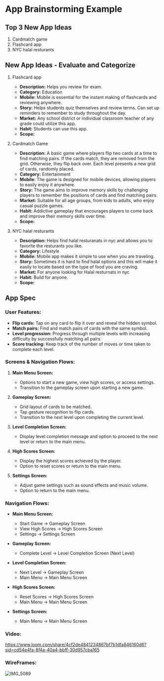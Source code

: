 # App Brainstorming Example

## Top 3 New App Ideas
1. Cardmatch game
2. Flashcard app
3. NYC halal resturants 

## New App Ideas - Evaluate and Categorize
1. Flashcard app
   - **Description:** Helps you review for exam.
   - **Category:** Education
   - **Mobile:** Mobile is essential for the instant making of flashcards and reviewing anywhere.
   - **Story:** Helps students quiz themselves and review terms. Can set up reminders to remember to study throughout the day.
   - **Market:** Any school district or individual classroom teacher of any grade could utilize this app. 
   - **Habit:** Students can use this app.
   - **Scope:** 

2. Cardmatch Game
    - **Description:** A basic game where players flip two cards at a time to find matching pairs. If the cards match, they are removed from the grid. Otherwise, they flip back over. Each level presents a new grid of cards, randomly placed.
    - **Category:** Entertainment
    - **Mobile:** The game is designed for mobile devices, allowing players to easily enjoy it anywhere.
    - **Story:** The game aims to improve memory skills by challenging players to remember the positions of cards and find matching pairs.
    - **Market:** Suitable for all age groups, from kids to adults, who enjoy casual puzzle games.
    - **Habit:** Addictive gameplay that encourages players to come back and improve their memory skills over time.
    - **Scope:** 

3. NYC halal resturants
   - **Description:** Helps find halal resturanats in nyc and allows you to favorite the resturants you like.
   - **Category:** Lifestyle
   - **Mobile:** Mobile app makes it simple to use when you are traveling.
   - **Story:** Sometimes it is hard to find halal options and this will make it easily to locate based on the type of food you are craving.
   - **Market:** For anyone looking for Halal resturnats in nyc
   - **Habit:** Build for anyone.
   - **Scope:** 

## App Spec

### User Features:
- **Flip cards:** Tap on any card to flip it over and reveal the hidden symbol.
- **Match pairs:** Find and match pairs of cards with the same symbol.
- **Level progression:** Progress through multiple levels with increasing difficulty by successfully matching all pairs.
- **Score tracking:** Keep track of the number of moves or time taken to complete each level.

### Screens & Navigation Flows:
1. **Main Menu Screen:**
   - Options to start a new game, view high scores, or access settings.
   - Transition to the gameplay screen upon starting a new game.

2. **Gameplay Screen:**
   - Grid layout of cards to be matched.
   - Tap gesture recognition to flip cards.
   - Transition to the next level upon completing the current level.

3. **Level Completion Screen:**
   - Display level completion message and option to proceed to the next level or return to the main menu.

4. **High Scores Screen:**
   - Display the highest scores achieved by the player.
   - Option to reset scores or return to the main menu.

5. **Settings Screen:**
   - Adjust game settings such as sound effects and music volume.
   - Option to return to the main menu.

### Navigation Flows:
- **Main Menu Screen:**
  - Start Game -> Gameplay Screen
  - View High Scores -> High Scores Screen
  - Settings -> Settings Screen

- **Gameplay Screen:**
  - Complete Level -> Level Completion Screen (Next Level)

- **Level Completion Screen:**
  - Next Level -> Gameplay Screen
  - Main Menu -> Main Menu Screen

- **High Scores Screen:**
  - Reset Scores -> High Scores Screen
  - Main Menu -> Main Menu Screen

- **Settings Screen:**
  - Main Menu -> Main Menu Screen
### Video:
https://www.loom.com/share/4cf2de4841234867bf7b1dfa846160d6?sid=cd54e4fa-8f4a-40a4-bbff-30d957cba165
### WireFrames:

![IMG_5089](https://github.com/chelseabhuiyan/capstone_project/assets/107600859/69d18be3-c11c-4cc5-9fbd-15409d8f7dda)


